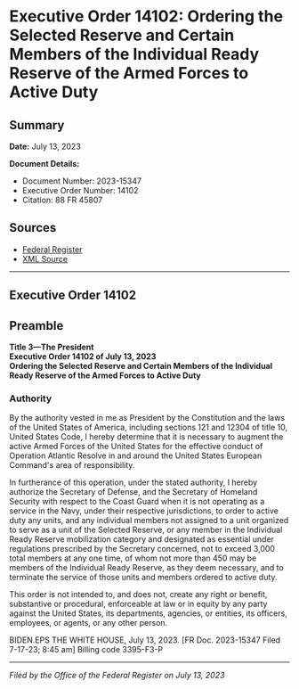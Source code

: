 # Executive Order 14102: Ordering the Selected Reserve and Certain Members of the Individual Ready Reserve of the Armed Forces to Active Duty

## Summary

**Date:** July 13, 2023

**Document Details:**
- Document Number: 2023-15347
- Executive Order Number: 14102
- Citation: 88 FR 45807

## Sources
- [Federal Register](https://www.federalregister.gov/documents/2023/07/18/2023-15347/ordering-the-selected-reserve-and-certain-members-of-the-individual-ready-reserve-of-the-armed)
- [XML Source](https://www.federalregister.gov/documents/full_text/xml/2023/07/18/2023-15347.xml)

---

## Executive Order 14102

## Preamble

**Title 3—The President**  
**Executive Order 14102 of July 13, 2023**  
**Ordering the Selected Reserve and Certain Members of the Individual Ready Reserve of the Armed Forces to Active Duty**

### Authority

By the authority vested in me as President by the Constitution and the laws of the United States of America, including sections 121 and 12304 of title 10, United States Code, I hereby determine that it is necessary to augment the active Armed Forces of the United States for the effective conduct of Operation Atlantic Resolve in and around the United States European Command's area of responsibility.

In furtherance of this operation, under the stated authority, I hereby authorize the Secretary of Defense, and the Secretary of Homeland Security with respect to the Coast Guard when it is not operating as a service in the Navy, under their respective jurisdictions, to order to active duty any units, and any individual members not assigned to a unit organized to serve as a unit of the Selected Reserve, or any member in the Individual Ready Reserve mobilization category and designated as essential under regulations prescribed by the Secretary concerned, not to exceed 3,000 total members at any one time, of whom not more than 450 may be members of the Individual Ready Reserve, as they deem necessary, and to terminate the service of those units and members ordered to active duty.

This order is not intended to, and does not, create any right or benefit, substantive or procedural, enforceable at law or in equity by any party against the United States, its departments, agencies, or entities, its officers, employees, or agents, or any other person.

BIDEN.EPS
THE WHITE HOUSE,
July 13, 2023.
[FR Doc. 2023-15347
Filed 7-17-23; 8:45 am]
Billing code 3395-F3-P

---

*Filed by the Office of the Federal Register on July 13, 2023*
